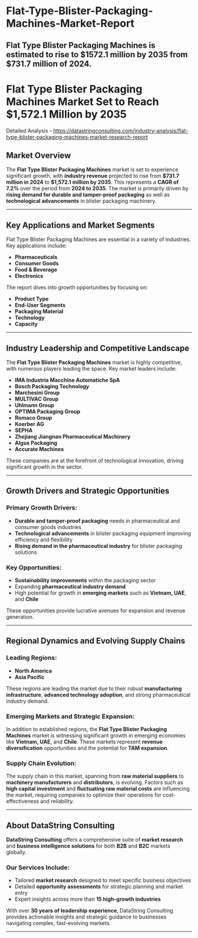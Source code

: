 # Flat-Type-Blister-Packaging-Machines-Market-Report
Flat Type Blister Packaging Machines is estimated to rise to $1572.1 million by 2035 from $731.7 million of 2024.
---

# **Flat Type Blister Packaging Machines Market Set to Reach \$1,572.1 Million by 2035**

Detailed Analysis - https://datastringconsulting.com/industry-analysis/flat-type-blister-packaging-machines-market-research-report

## **Market Overview**

The **Flat Type Blister Packaging Machines** market is set to experience significant growth, with **industry revenue** projected to rise from **\$731.7 million in 2024** to **\$1,572.1 million by 2035**. This represents a **CAGR of 7.2%** over the period from **2024 to 2035**. The market is primarily driven by **rising demand for durable and tamper-proof packaging** as well as **technological advancements** in blister packaging machinery.

---

## **Key Applications and Market Segments**

Flat Type Blister Packaging Machines are essential in a variety of industries. Key applications include:

* **Pharmaceuticals**
* **Consumer Goods**
* **Food & Beverage**
* **Electronics**

The report dives into growth opportunities by focusing on:

* **Product Type**
* **End-User Segments**
* **Packaging Material**
* **Technology**
* **Capacity**

---

## **Industry Leadership and Competitive Landscape**

The **Flat Type Blister Packaging Machines** market is highly competitive, with numerous players leading the space. Key market leaders include:

* **IMA Industria Macchine Automatiche SpA**
* **Bosch Packaging Technology**
* **Marchesini Group**
* **MULTIVAC Group**
* **Uhlmann Group**
* **OPTIMA Packaging Group**
* **Romaco Group**
* **Koerber AG**
* **SEPHA**
* **Zhejiang Jiangnan Pharmaceutical Machinery**
* **Algus Packaging**
* **Accurate Machines**

These companies are at the forefront of technological innovation, driving significant growth in the sector.

---

## **Growth Drivers and Strategic Opportunities**

### **Primary Growth Drivers:**

* **Durable and tamper-proof packaging** needs in pharmaceutical and consumer goods industries
* **Technological advancements** in blister packaging equipment improving efficiency and flexibility
* **Rising demand in the pharmaceutical industry** for blister packaging solutions

### **Key Opportunities:**

* **Sustainability improvements** within the packaging sector
* Expanding **pharmaceutical industry demand**
* High potential for growth in **emerging markets** such as **Vietnam, UAE**, and **Chile**

These opportunities provide lucrative avenues for expansion and revenue generation.

---

## **Regional Dynamics and Evolving Supply Chains**

### **Leading Regions:**

* **North America**
* **Asia Pacific**

These regions are leading the market due to their robust **manufacturing infrastructure**, **advanced technology adoption**, and strong pharmaceutical industry demand.

### **Emerging Markets and Strategic Expansion:**

In addition to established regions, the **Flat Type Blister Packaging Machines** market is witnessing significant growth in emerging economies like **Vietnam, UAE**, and **Chile**. These markets represent **revenue diversification** opportunities and the potential for **TAM expansion**.

### **Supply Chain Evolution:**

The supply chain in this market, spanning from **raw material suppliers** to **machinery manufacturers** and **distributors**, is evolving. Factors such as **high capital investment** and **fluctuating raw material costs** are influencing the market, requiring companies to optimize their operations for cost-effectiveness and reliability.

---

## **About DataString Consulting**

**DataString Consulting** offers a comprehensive suite of **market research** and **business intelligence solutions** for both **B2B** and **B2C** markets globally.

### **Our Services Include:**

* Tailored **market research** designed to meet specific business objectives
* Detailed **opportunity assessments** for strategic planning and market entry
* Expert insights across more than **15 high-growth industries**

With over **30 years of leadership experience**, DataString Consulting provides actionable insights and strategic guidance to businesses navigating complex, fast-evolving markets.

---

